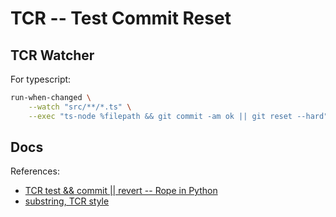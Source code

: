 # TCR -- Test Commit Reset

## TCR Watcher

For typescript:

``` bash
run-when-changed \
    --watch "src/**/*.ts" \
    --exec "ts-node %filepath && git commit -am ok || git reset --hard"
```

## Docs

References:
- [TCR test && commit || revert -- Rope in Python](https://www.youtube.com/playlist?list=PLlmVY7qtgT_nhLyIbeAaUlFOWbWT5y53t)
- [substring, TCR style](https://www.youtube.com/watch?v=ZrHBVTCbcE0&ab_channel=KentBeck)
